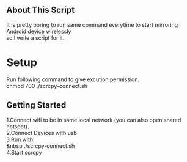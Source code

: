 <!-- ABOUT THE PROJECT -->
## About This Script

It is pretty boring to run same command everytime to start mirroring Android device wirelessly  
so I write a script for it.  

# Setup
Run following command to give excution permission.  
chmod 700 ./scrcpy-connect.sh

## Getting Started

1.Connect wifi to be in same local network (you can also open shared hotspot).  
2.Connect Devices with usb  
3.Run with:  
&nbsp ./scrcpy-connect.sh  
4.Start scrcpy  
